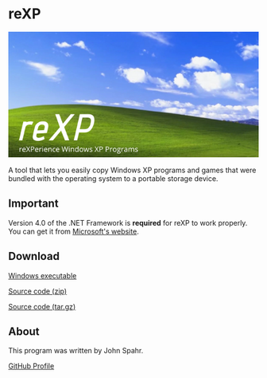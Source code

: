 # reXP
![reXP Banner](https://github.com/JohnSpahr/reXP/blob/master/reXP.png?raw=true)

A tool that lets you easily copy Windows XP programs and games that were bundled with the operating system to a portable storage device.

## Important
Version 4.0 of the .NET Framework is **required** for reXP to work properly. You can get it from [Microsoft's website](https://www.microsoft.com/en-us/download/confirmation.aspx?id=17718).

## Download
[Windows executable](https://github.com/JohnSpahr/reXP/releases/download/v1.3.3/reXP.v1.3.3.exe)

[Source code (zip)](https://github.com/JohnSpahr/reXP/archive/v1.3.3.zip)

[Source code (tar.gz)](https://github.com/JohnSpahr/reXP/archive/v1.3.3.tar.gz)

## About
This program was written by John Spahr.

[GitHub Profile](https://github.com/JohnSpahr)

